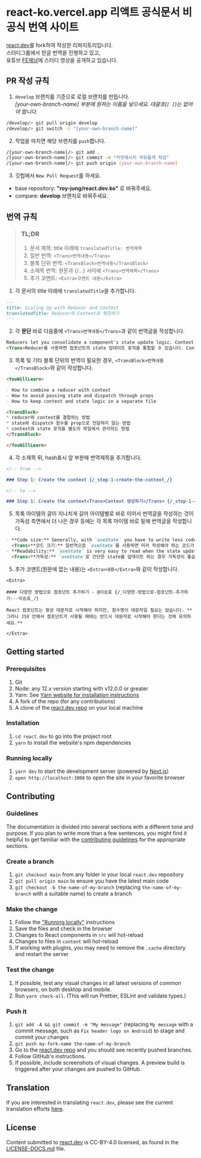 # react-ko.vercel.app 리액트 공식문서 비공식 번역 사이트

[react.dev](https://react.dev/)를 fork하여 작성한 리파지토리입니다.  
스터디그룹에서 한글 번역을 진행하고 있고,  
유튜브 [FE재남](https://www.youtube.com/playlist?list=PLjQV3hketAJkh6BEl0n4PDS_2fBd0cS9v)에 스터디 영상을 공개하고 있습니다.

## PR 작성 규칙

1. `develop` 브랜치를 기준으로 로컬 브랜치를 만듭니다.  
   _[your-own-branch-name] 부분에 원하는 이름을 넣으세요. 대괄호(`[ ]`)는 없어야 합니다._

```bash
/develop/> git pull origin develop
/develop/> git switch -c "[your-own-branch-name]"
```

2. 작업을 마치면 해당 브랜치를 `push`합니다.

```bash
/[your-own-branch-name]/> git add .
/[your-own-branch-name]/> git commit -m "커밋메시지 자유롭게 작성"
/[your-own-branch-name]/> git push origin [your-own-branch-name]
```

3. 깃헙에서 `New Pull Request`를 하세요.

- base repository: **"roy-jung/react.dev.ko"** 로 바꿔주세요.
- compare: **develop** 브랜치로 바꿔주세요.

## 번역 규칙

<blockquote>
<h3>TL;DR</h3>

1. 문서 제목: title 아래에 `translatedTitle: 번역제목`
2. 일반 번역: `<Trans>번역내용</Trans>`
3. 블록 단위 번역: `<TransBlock>번역내용</TransBlock>`
4. 소제목 번역: 원문과 {/...} 사이에 `<Trans>번역제목</Trans>`
5. 추가 코멘트: `<Extra>코멘트 내용</Extra>`

</blockquote>

1. 각 문서의 title 아래에 `translatedTitle`을 추가합니다.

```markdown
---
title: Scaling Up with Reducer and Context
translatedTitle: Reducer와 Context로 확장하기
---
```

2. 각 **문단** 바로 다음줄에 `<Trans>번역내용</Trans>`과 같이 번역글을 작성합니다.

```markdown
Reducers let you consolidate a component's state update logic. Context lets you pass information deep down to other components. You can combine reducers and context together to manage state of a complex screen.
<Trans>Reducer를 사용하면 컴포넌트의 state 업데이트 로직을 통합할 수 있습니다. Context를 사용하면 다른 컴포넌트들에 정보를 전달할 수 있습니다. Reducer와 context를 함께 사용하여 복잡한 화면의 state를 관리할 수 있습니다.</Trans>
```

3. 목록 및 기타 블록 단위의 번역이 필요한 경우, `<TransBlock>번역내용</TransBlock>`와 같이 작성합니다.

```markdown
<YouWillLearn>

- How to combine a reducer with context
- How to avoid passing state and dispatch through props
- How to keep context and state logic in a separate file

<TransBlock>
* reducer와 context를 결합하는 방법
* state와 dispatch 함수를 prop으로 전달하지 않는 방법
* context와 state 로직을 별도의 파일에서 관리하는 방법
</TransBlock>

</YouWillLearn>
```

4. 각 소제목 뒤, hash표시 앞 부분에 번역제목을 추가합니다.

```markdown
<!-- from -->

### Step 1: Create the context {/_step-1-create-the-context_/}

<!-- to -->

### Step 1: Create the context<Trans>Context 생성하기</Trans> {/_step-1-create-the-context_/}
```

5. 목록 아이템의 글이 지나치게 길어 아이템별로 바로 이어서 번역글을 작성하는 것이 가독성 측면에서 더 나은 경우 등에는 각 목록 아이템 바로 밑에 번역글을 작성합니다.

```markdown
- **Code size:** Generally, with `useState` you have to write less code upfront. With `useReducer`, you have to write both a reducer function _and_ dispatch actions. However, `useReducer` can help cut down on the code if many event handlers modify state in a similar way.
  <Trans>**코드 크기:** 일반적으로 `useState`를 사용하면 미리 작성해야 하는 코드가 줄어듭니다. `useReducer`를 사용하면 reducer 함수 _와_ action을 전달하는 부분 모두 작성해야 합니다. 하지만 많은 이벤트 핸들러가 비슷한 방식으로 state를 업데이트하는 경우 `useReducer`를 사용하면 코드를 줄이는 데 도움이 될 수 있습니다.</Trans>
- **Readability:** `useState` is very easy to read when the state updates are simple. When they get more complex, they can bloat your component's code and make it difficult to scan. In this case, `useReducer` lets you cleanly separate the _how_ of update logic from the _what happened_ of event handlers.
  <Trans>**가독성:** `useState`로 간단한 state를 업데이트 하는 경우 가독성이 좋습니다. 그렇지만 state의 구조가 더욱 복잡해지면, 컴포넌트의 코드의 양이 부풀어 오르고 한눈에 읽기 어려워질 수 있습니다. 이 경우 `useReducer`를 사용하면 업데이트 로직이 _어떻게 동작_ 하는지와 이벤트 핸들러를 통해 _무엇이 일어났는지_ 를 깔끔하게 분리할 수 있습니다.</Trans>
```

5. 추가 코멘트(원문에 없는 내용)는 `<Extra>내용</Extra>`와 같이 작성합니다.

```
<Extra>

#### 다양한 방법으로 컴포넌트 추가하기 - @이승효 {/_다양한-방법으로-컴포넌트-추가하기---이승효_/}

React 컴포넌트는 항상 대문자로 시작해야 하지만, 함수명이 대문자일 필요는 없습니다. **그러나 JSX 안에서 컴포넌트가 사용될 때에는 반드시 대문자로 시작해야 한다는 것에 유의하세요.**

</Extra>
```

## Getting started

### Prerequisites

1. Git
1. Node: any 12.x version starting with v12.0.0 or greater
1. Yarn: See [Yarn website for installation instructions](https://yarnpkg.com/lang/en/docs/install/)
1. A fork of the repo (for any contributions)
1. A clone of the [react.dev repo](https://github.com/reactjs/react.dev) on your local machine

### Installation

1. `cd react.dev` to go into the project root
2. `yarn` to install the website's npm dependencies

### Running locally

1. `yarn dev` to start the development server (powered by [Next.js](https://nextjs.org/))
1. `open http://localhost:3000` to open the site in your favorite browser

## Contributing

### Guidelines

The documentation is divided into several sections with a different tone and purpose. If you plan to write more than a few sentences, you might find it helpful to get familiar with the [contributing guidelines](https://github.com/reactjs/react.dev/blob/main/CONTRIBUTING.md#guidelines-for-text) for the appropriate sections.

### Create a branch

1. `git checkout main` from any folder in your local `react.dev` repository
1. `git pull origin main` to ensure you have the latest main code
1. `git checkout -b the-name-of-my-branch` (replacing `the-name-of-my-branch` with a suitable name) to create a branch

### Make the change

1. Follow the ["Running locally"](#running-locally) instructions
1. Save the files and check in the browser
1. Changes to React components in `src` will hot-reload
1. Changes to files in `content` will hot-reload
1. If working with plugins, you may need to remove the `.cache` directory and restart the server

### Test the change

1. If possible, test any visual changes in all latest versions of common browsers, on both desktop and mobile.
2. Run `yarn check-all`. (This will run Prettier, ESLint and validate types.)

### Push it

1. `git add -A && git commit -m "My message"` (replacing `My message` with a commit message, such as `Fix header logo on Android`) to stage and commit your changes
1. `git push my-fork-name the-name-of-my-branch`
1. Go to the [react.dev repo](https://github.com/reactjs/react.dev) and you should see recently pushed branches.
1. Follow GitHub's instructions.
1. If possible, include screenshots of visual changes. A preview build is triggered after your changes are pushed to GitHub.

## Translation

If you are interested in translating `react.dev`, please see the current translation efforts [here](https://github.com/reactjs/react.dev/issues/4135).

## License

Content submitted to [react.dev](https://react.dev/) is CC-BY-4.0 licensed, as found in the [LICENSE-DOCS.md](https://github.com/reactjs/react.dev/blob/main/LICENSE-DOCS.md) file.
